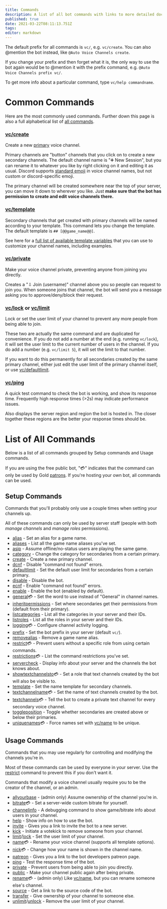 ```yaml
---
title: Commands
description: A list of all bot commands with links to more detailed documentation for each.
published: true
date: 2021-03-22T08:11:13.751Z
tags: 
editor: markdown
---
```


The default prefix for all commands is `vc/`, e.g. `vc/create`. You can also @mention the bot instead, like `@Auto Voice Channels create`.

If you change your prefix and then forget what it is, the only way to use the bot again would be to @mention it with the prefix command, e.g. `@Auto Voice Channels prefix vc/`.

To get more info about a particular command, type `vc/help commandname`.


# Common Commands

Here are the most commonly used commands. Further down this page is also a full alphabetical list of [all commands](/commands#list-of-all-commands).


### [vc/create](/commands/create)
Create a new [primary](/how-it-works#primary-and-secondary-channels) voice channel.

Primary channels are "button" channels that you click on to create a new secondary channels. The default channel name is "➕ New Session", but you can rename it to whatever you like by right clicking on it and editing it as usual. Discord supports [standard emoji](http://www.unicode.org/emoji/charts/full-emoji-list.html) in voice channel names, but not custom or discord-specific emoji.

The primary channel will be created somewhere near the top of your server, you can move it down to wherever you like. Just **make sure that the bot has permission to create and edit voice channels there.**


### [vc/template](/commands/template)
Secondary channels that get created with primary channels will be named according to your template. This command lets you change the template. The default template is `## [@@game_name@@]`.

See here for a [full list of available template variables](/commands/template) that you can use to customize your channel names, including examples.


### [vc/private](/commands/private)
Make your voice channel private, preventing anyone from joining you directly.

Creates a "⇩ Join (username)" channel above you so people can request to join you. When someone joins that channel, the bot will send you a message asking you to approve/deny/block their request.


### [vc/lock](/commands/limit) or [vc/limit](/commands/limit)
Lock or set the user limit of your channel to prevent any more people from being able to join.

These two are actually the same command and are duplicated for convenience. If you do not add a number at the end (e.g. running `vc/lock`), it will set the user limit to the current number of users in the channel. If you do add a number (e.g. `vc/limit 5`), it will set the limit to that number.

If you want to do this permanently for all secondaries created by the same primary channel, either just edit the user limit of the primary channel itself, or use [vc/defaultlimit](/commands/defaultlimit).


### [vc/ping](/commands/ping)
A quick test command to check the bot is working, and show its response time. Frequently high response times (>2s) may indicate performance issues.

Also displays the server region and region the bot is hosted in. The closer together these regions are the better your response times should be.


# List of All Commands

Below is a list of all commands grouped by Setup commands and Usage commands.

If you are using the free public bot, "💳" indicates that the command can only be used by Gold [patrons](https://patreon.com/pixaal). If you're hosting your own bot, all commands can be used.

## Setup Commands

Commands that you'll probably only use a couple times when setting your channels up.

All of these commands can only be used by server staff (people with both *manage channels* and *manage roles* permissions).

* [alias](/commands/alias) - Set an alias for a game name.
* [aliases](/commands/aliases) - List all the game name aliases you've set.
* [asip](/commands/asip) - Assume offline/no-status users are playing the same game.
* [category](/en/commands/category) - Change the category for secondaries from a certain primary.
* [create](/commands/create) - Create a new primary channel.
* [dcnf](/commands/dcnf) - Disable "command not found" errors.
* [defaultlimit](/commands/defaultlimit) - Set the default user limit for secondaries from a certain primary.
* [disable](/commands/disable) - Disable the bot.
* [ecnf](/commands/ecnf) - Enable "command not found" errors.
* [enable](/commands/enable) - Enable the bot (enabled by default).
* [general](/commands/general)💳 - Set the word to use instead of "General" in channel names.
* [inheritpermissions](/commands/inheritpermissions) - Set where secondaries get their permissions from (default from their primary).
* [listcategories](/en/commands/listcategories) - List all the categories in your server and their IDs.
* [listroles](/commands/listroles) - List all the roles in your server and their IDs.
* [logging](/commands/logging)💳 - Configure channel activity logging.
* [prefix](/commands/prefix) - Set the bot prefix in your server (default `vc/`).
* [removealias](/commands/removealias) - Remove a game name alias.
* [restrict](/commands/restrict)💳 - Prevent users without a specific role from using certain commands.
* [restrictions](/commands/restrictions)💳 - List the command restrictions you've set.
* [servercheck](/commands/servercheck) - Display info about your server and the channels the bot knows about.
* [showtextchannelsto](/commands/showtextchannelsto)💳 - Set a role that text channels created by the bot will also be visible to.
* [template](/commands/template) - Set the name template for secondary channels.
* [textchannelname](/commands/textchannelname)💳 - Set the name of text channels created by the bot.
* [textchannels](/commands/textchannels)💳 - Tell the bot to create a private text channel for every secondary voice channel.
* [toggleposition](/commands/toggleposition) - Toggle whether secondaries are created above or below their primaries.
* [uniquenames](/commands/uniquenames)💳 - Force names set with [vc/name](/commands/name) to be unique.

## Usage Commands

Commands that you may use regularly for controlling and modifying the channels you're in.

Most of these commands can be used by everyone in your server. Use the [restrict](/commands/restrict) command to prevent this if you don't want it.

Commands that modify a voice channel usually require you to be the creator of the channel, or an admin.

* [allyourbase](/commands/allyourbase) - (admin only) Assume ownership of the channel you're in.
* [bitrate](/commands/bitrate)💳 - Set a server-wide custom bitrate for yourself.
* [channelinfo](/commands/channelinfo) - A debugging command to show game/bitrate info about users in your channel.
* [help](/commands/help) - Show info on how to use the bot.
* [invite](/commands/invite) - Gives you a link to invite the bot to a new server.
* [kick](/commands/kick) - Initiate a votekick to remove someone from your channel.
* [limit](/commands/limit)/[lock](/commands/limit) - Set the user limit of your channel.
* [name](/commands/name)💳 - Rename your voice channel (supports all template options).
* [nick](/commands/nick)💳 - Change how your name is shown in the channel name.
* [patreon](/commands/patreon) - Gives you a link to the bot developers patreon page.
* [ping](/commands/ping) - Test the response time of the bot.
* [private](/commands/private) - Prevent users from being able to join you directly.
* [public](/commands/public) - Make your channel public again after being private.
* [rename](/commands/rename)💳 - (admin only) Like [vc/name](/commands/name), but you can rename someone else's channel.
* [source](/commands/source) - Get a link to the source code of the bot.
* [transfer](/commands/transfer) - Give ownership of your channel to someone else.
* [unlimit](/commands/unlimit)/[unlock](/commands/unlimit) - Remove the user limit of your channel.
